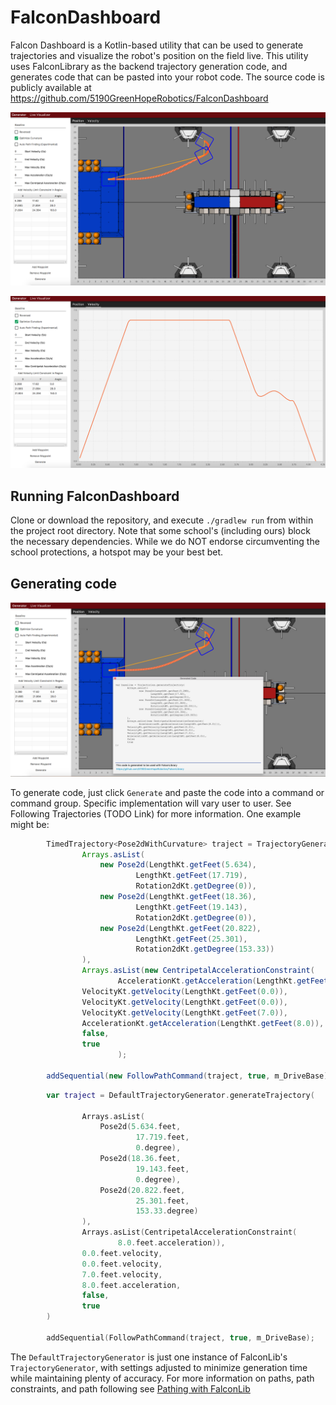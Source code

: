 # FalconDashboard

Falcon Dashboard is a Kotlin-based utility that can be used to generate
trajectories and visualize the robot's position on the field live. This
utility uses FalconLibrary as the backend trajectory generation code,
and generates code that can be pasted into your robot code. The source
code is publicly available at https://github.com/5190GreenHopeRobotics/FalconDashboard

![](images/dash1.png)

![](images/dash2.png)

## Running FalconDashboard

Clone or download the repository, and execute
`./gradlew run` from within the project root
directory. Note that some school's (including ours) block
the necessary dependencies. While we do NOT endorse
circumventing the school protections, a hotspot may be your
best bet.

## Generating code

![](images/dash3.png)

To generate code, just click `Generate` and paste the code into
a command or command group. Specific implementation will vary
user to user. See Following Trajectories (TODO Link) for more
information. One example might be:

```java
        TimedTrajectory<Pose2dWithCurvature> traject = TrajectoryGeneratorKt.getDefaultTrajectoryGenerator().generateTrajectory(
                Arrays.asList(
                    new Pose2d(LengthKt.getFeet(5.634),
                            LengthKt.getFeet(17.719),
                            Rotation2dKt.getDegree(0)),
                    new Pose2d(LengthKt.getFeet(18.36),
                            LengthKt.getFeet(19.143),
                            Rotation2dKt.getDegree(0)),
                    new Pose2d(LengthKt.getFeet(20.822),
                            LengthKt.getFeet(25.301),
                            Rotation2dKt.getDegree(153.33))
                ),
                Arrays.asList(new CentripetalAccelerationConstraint(
                        AccelerationKt.getAcceleration(LengthKt.getFeet(8.0)))),
                VelocityKt.getVelocity(LengthKt.getFeet(0.0)),
                VelocityKt.getVelocity(LengthKt.getFeet(0.0)),
                VelocityKt.getVelocity(LengthKt.getFeet(7.0)),
                AccelerationKt.getAcceleration(LengthKt.getFeet(8.0)),
                false,
                true
                        );

        addSequential(new FollowPathCommand(traject, true, m_DriveBase);
```
```kotlin
        var traject = DefaultTrajectoryGenerator.generateTrajectory(

                Arrays.asList(
                    Pose2d(5.634.feet,
                            17.719.feet,
                            0.degree),
                    Pose2d(18.36.feet,
                            19.143.feet,
                            0.degree),
                    Pose2d(20.822.feet,
                            25.301.feet,
                            153.33.degree)
                ),
                Arrays.asList(CentripetalAccelerationConstraint(
                        8.0.feet.acceleration)),
                0.0.feet.velocity,
                0.0.feet.velocity,
                7.0.feet.velocity,
                8.0.feet.acceleration,
                false,
                true
        )

        addSequential(FollowPathCommand(traject, true, m_DriveBase);

```

The `DefaultTrajectoryGenerator` is just one instance
of FalconLib's `TrajectoryGenerator`, with settings
adjusted to minimize generation time while maintaining
plenty of accuracy. For more information on paths, path constraints, and path following see [Pathing with FalconLib](docs/learn/falconlib/pathing)
